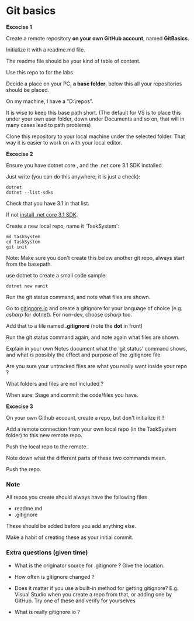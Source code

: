 # Git basics


**Excecise 1**

Create a remote repository **on your own GitHub account**, named **GitBasics**. 

Initialize it with a readme.md file.  

The readme file should be your kind of table of content.

Use this repo to for the labs.


Decide a place on your PC, **a base  folder**, below this all your repositories should be placed.

On my machine, I have a "D:\repos".   

It is wise to keep this base path short.  (The default for VS is to place this under your own user folder, down under Documents and so on, that will in many cases lead to path problems)

Clone this repository to your local machine under the selected folder.  That way it is easier to work on with your local editor.  


**Excecise 2**

Ensure you have dotnet core , and the .net core 3.1 SDK installed.

Just write  (you can do this anywhere, it is just a check):

```
dotnet
dotnet --list-sdks
```

Check that you have 3.1 in that list.

If not [install .net core 3.1 SDK](https://dotnet.microsoft.com/download).

Create a new local repo,  name it 'TaskSystem':

```
md taskSystem
cd TaskSystem
git init
```

Note:  Make sure you don't create this below another git repo, always start from the basepath.

use dotnet to create a small code sample:

```
dotnet new nunit
```

Run the git status command, and note what files are shown.

Go to [gitignore.io](https://gitignore.io) and create a gitignore for your language of choice  (e.g. *csharp* for dotnet). For non-dev, choose *csharp* too. 

Add that to a file named **.gitignore**  (note the **dot** in front)

Run the git status command again, and note again what files are shown.

Explain in your own Notes document what the 'git status' command shows, and what is possibly the effect and purpose of the .gitignore file.

Are you sure your untracked files are what you really want inside your repo ?

What folders and files are not included ?

When sure:  Stage and commit the code/files you have.  


**Excecise 3**

On your own Github account, create a repo, but don't initialize it !!

Add a remote connection from your own local repo (in the TaskSystem folder) to this new remote repo.

Push the local repo to the remote.

Note down what the different parts of these two commands mean.


Push the repo.




### Note

All repos you create should always have the following files

*  readme.md
*  .gitignore

These should be added before you add anything else.

Make a habit of creating these as your initial commit.


### Extra questions  (given time)

* What is the originator source for .gitignore ?   Give the location.

* How often is gitignore changed ?

* Does it matter if you use a built-in method for getting gitignore?   E.g. Visual Studio when you create a repo from that, or adding one by GitHub.  Try one of these and verify for yourselves

* What is really gitignore.io ?


